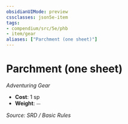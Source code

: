 ```yaml
---
obsidianUIMode: preview
cssclasses: json5e-item
tags:
- compendium/src/5e/phb
- item/gear
aliases: ["Parchment (one sheet)"]
---
```

# Parchment (one sheet)
*Adventuring Gear*  

- **Cost**: 1 sp
- **Weight**: ⏤

*Source: SRD / Basic Rules*